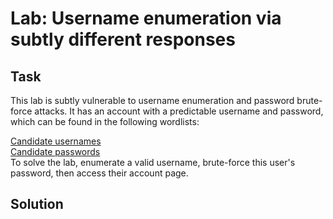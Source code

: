 # Lab: Username enumeration via subtly different responses
## Task
This lab is subtly vulnerable to username enumeration and password brute-force attacks. It has an account with a predictable username and password, which can be found in the following wordlists:

[Candidate usernames](https://portswigger.net/web-security/authentication/auth-lab-usernames)  
[Candidate passwords](https://portswigger.net/web-security/authentication/auth-lab-passwords)  
To solve the lab, enumerate a valid username, brute-force this user's password, then access their account page.

## Solution
